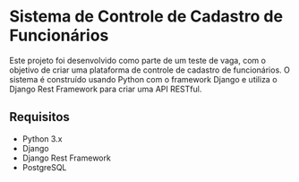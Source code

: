 # Sistema de Controle de Cadastro de Funcionários
Este projeto foi desenvolvido como parte de um teste de vaga, com o objetivo de criar uma plataforma de controle de cadastro de funcionários. O sistema é construído usando Python com o framework Django e utiliza o Django Rest Framework para criar uma API RESTful.

## Requisitos
- Python 3.x
- Django
- Django Rest Framework
- PostgreSQL